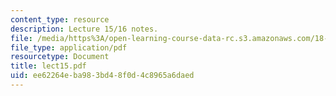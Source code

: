 ```yaml
---
content_type: resource
description: Lecture 15/16 notes.
file: /media/https%3A/open-learning-course-data-rc.s3.amazonaws.com/18-409-behavior-of-algorithms-spring-2002/ee62264eba983bd48f0d4c8965a6daed_lect15.pdf
file_type: application/pdf
resourcetype: Document
title: lect15.pdf
uid: ee62264e-ba98-3bd4-8f0d-4c8965a6daed
---
```

